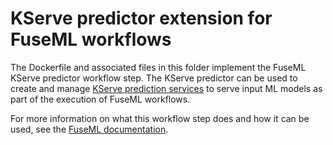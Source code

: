 # KServe predictor extension for FuseML workflows

The Dockerfile and associated files in this folder implement the FuseML KServe predictor workflow step. The KServe predictor can be used to create and manage [KServe prediction services](https://kserve.github.io/website/) to serve input ML models as part of the execution of FuseML workflows.

For more information on what this workflow step does and how it can be used, see the [FuseML documentation](https://fuseml.github.io/docs/dev/workflows/kserve-predictor/).

